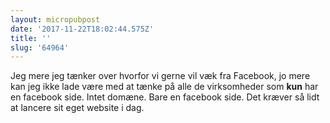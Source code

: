 ```yaml
---
layout: micropubpost
date: '2017-11-22T18:02:44.575Z'
title: ''
slug: '64964'
---
```

Jeg mere jeg tænker over hvorfor vi gerne vil væk fra Facebook, jo mere kan jeg ikke lade være med at tænke på alle de virksomheder som **kun** har en facebook side. Intet domæne. Bare en facebook side. Det kræver så lidt at lancere sit eget website i dag. 
